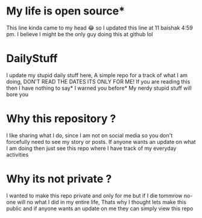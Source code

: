 # My life is open source* 
This line kinda came to my head 😂 so I updated this line at 11 baishak 4:59 pm.
I believe I might be the only guy doing this at github lol

# DailyStuff
I update my stupid daily stuff here, A simple repo for a track of what I am doing, DON'T READ THE DATES ITS ONLY FOR ME!
If you are reading this then I have nothing to say* I warned you before* My nerdy stupid stuff will bore you 

# Why this repository ?
I like sharing what I do, since I am not on social media so you don't forcefully need to see my story or posts.
If anyone wants an update on what I am doing then just see this repo where I have track of my everyday activities

# Why its not private ?
I wanted to make this repo private and only for me but if I die tommrow no-one will no what I did in my entire life,
Thats why I thought lets make this public and if anyone wants an update on me they can simply view this repo
